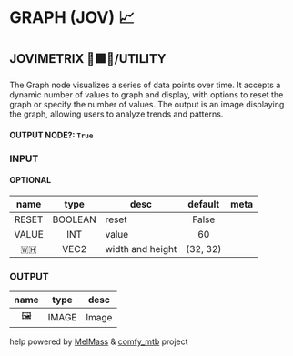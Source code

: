 # GRAPH (JOV) 📈

## JOVIMETRIX 🔺🟩🔵/UTILITY

The Graph node visualizes a series of data points over time. It accepts a dynamic number of values to graph and display, with options to reset the graph or specify the number of values. The output is an image displaying the graph, allowing users to analyze trends and patterns.

#### OUTPUT NODE?: `True`

### INPUT

#### OPTIONAL

name|type|desc|default|meta
:---:|:---:|---|:---:|---
RESET| BOOLEAN | reset | False | 
VALUE| INT | value | 60 | 
🇼🇭| VEC2 | width and height | (32, 32) | 

### OUTPUT

name|type|desc
:---:|:---:|---
🖼️| IMAGE | Image 

help powered by [MelMass](https://github.com/melMass) & [comfy_mtb](https://github.com/melMass/comfy_mtb) project